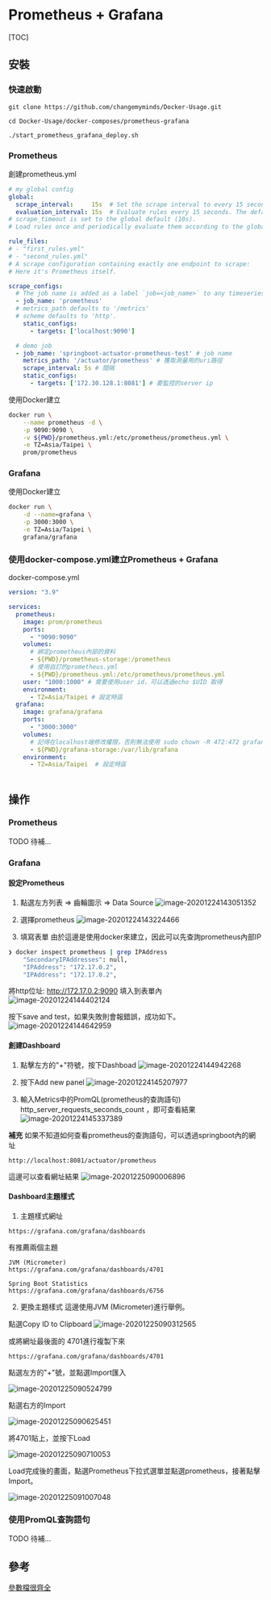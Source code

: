 # Prometheus + Grafana

[TOC]

## 安裝

### 快速啟動
```
git clone https://github.com/changemyminds/Docker-Usage.git

cd Docker-Usage/docker-composes/prometheus-grafana

./start_prometheus_grafana_deploy.sh
```

### Prometheus 

創建prometheus.yml
```yaml
# my global config
global:
  scrape_interval:     15s  # Set the scrape interval to every 15 seconds. Default is every 1 minute.
  evaluation_interval: 15s  # Evaluate rules every 15 seconds. The default is every 1 minute.
# scrape_timeout is set to the global default (10s).
# Load rules once and periodically evaluate them according to the global 'evaluation_interval'.

rule_files:
# - "first_rules.yml"
# - "second_rules.yml"
# A scrape configuration containing exactly one endpoint to scrape:
# Here it's Prometheus itself.

scrape_configs:
  # The job name is added as a label `job=<job_name>` to any timeseries scraped from this config.
  - job_name: 'prometheus'
  # metrics_path defaults to '/metrics'
  # scheme defaults to 'http'.
    static_configs:
      - targets: ['localhost:9090']

  # demo job
  - job_name: 'springboot-actuator-prometheus-test' # job name
    metrics_path: '/actuator/prometheus' # 獲取測量用的uri路徑
    scrape_interval: 5s # 間隔
    static_configs:
      - targets: ['172.30.128.1:8081'] # 要監控的server ip
```

使用Docker建立

```sh
docker run \
    --name prometheus -d \
    -p 9090:9090 \
    -v ${PWD}/prometheus.yml:/etc/prometheus/prometheus.yml \
	-e TZ=Asia/Taipei \
    prom/prometheus
```

### Grafana

使用Docker建立

```sh
docker run \
    -d --name=grafana \
    -p 3000:3000 \
    -e TZ=Asia/Taipei \
    grafana/grafana 
```

### 使用docker-compose.yml建立Prometheus + Grafana

docker-compose.yml

```yaml
version: "3.9"

services:
  prometheus:
    image: prom/prometheus
    ports:
      - "9090:9090"
    volumes:
      # 綁定prometheus內部的資料
      - ${PWD}/prometheus-storage:/prometheus
      # 使用自訂的prometheus.yml
      - ${PWD}/prometheus.yml:/etc/prometheus/prometheus.yml
    user: "1000:1000" # 需要使用user id，可以透過echo $UID 取得
    environment:
      - TZ=Asia/Taipei # 設定時區
  grafana:
    image: grafana/grafana
    ports:
      - "3000:3000"
    volumes:
      # 記得在localhost端修改權限，否則無法使用 sudo chown -R 472:472 grafana-storage
      - ${PWD}/grafana-storage:/var/lib/grafana
    environment:
      - TZ=Asia/Taipei  # 設定時區
	
```

## 操作

### Prometheus 
TODO 待補...

### Grafana

#### 設定Prometheus

1. 點選左方列表 => 齒輪圖示 => Data Source
![image-20201224143051352](images\image-20201224143051352.png)

2. 選擇prometheus
![image-20201224143224466](images\image-20201224143224466.png)

3. 填寫表單
由於這邊是使用docker來建立，因此可以先查詢prometheus內部IP

```sh
❯ docker inspect prometheus | grep IPAddress
    "SecondaryIPAddresses": null,
    "IPAddress": "172.17.0.2",
    "IPAddress": "172.17.0.2",
```

將http位址: http://172.17.0.2:9090 填入到表單內
![image-20201224144402124](images\image-20201224144402124.png)

按下save and test，如果失敗則會報錯誤，成功如下。
![image-20201224144642959](images\image-20201224144642959.png)

####  創建Dashboard
1. 點擊左方的"+"符號，按下Dashboad
![image-20201224144942268](images\image-20201224144942268.png)

2. 按下Add new panel
![image-20201224145207977](images\image-20201224145207977.png)

3. 輸入Metrics中的PromQL(prometheus的查詢語句) http_server_requests_seconds_count ，即可查看結果
![image-20201224145337389](images\image-20201224145337389.png)

**補充**
如果不知道如何查看prometheus的查詢語句，可以透過springboot內的網址
```
http://localhost:8081/actuator/prometheus
```

這邊可以查看網址結果
![image-20201225090006896](images\image-20201225090006896.png)


#### Dashboard主題樣式

1. 主題樣式網址
```
https://grafana.com/grafana/dashboards
```

有推薦兩個主題
```
JVM (Micrometer)
https://grafana.com/grafana/dashboards/4701

Spring Boot Statistics
https://grafana.com/grafana/dashboards/6756
```

2. 更換主題樣式
這邊使用JVM (Micrometer)進行舉例。

點選Copy ID to Clipboard
![image-20201225090312565](images\image-20201225090312565.png)

或將網址最後面的 4701進行複製下來
```
https://grafana.com/grafana/dashboards/4701
```

點選左方的"+"號，並點選Import匯入

![image-20201225090524799](images\image-20201225090524799.png)

點選右方的Import

![image-20201225090625451](images\image-20201225090625451.png)

將4701貼上，並按下Load

![image-20201225090710053](images\image-20201225090710053.png)

Load完成後的畫面，點選Prometheus下拉式選單並點選prometheus，接著點擊Import。

![image-20201225091007048](images\image-20201225090806798.png)

### 使用PromQL查詢語句
TODO 待補...


## 參考
[參數檔很齊全](https://juejin.cn/post/6844903809517371406)





